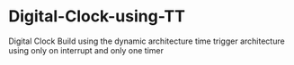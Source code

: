 # Digital-Clock-using-TT
Digital Clock Build using the dynamic architecture time trigger architecture using only on interrupt and only one timer 
